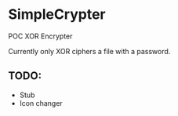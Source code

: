 # SimpleCrypter
POC XOR Encrypter

Currently only XOR ciphers a file with a password.

## TODO:
* Stub
* Icon changer

